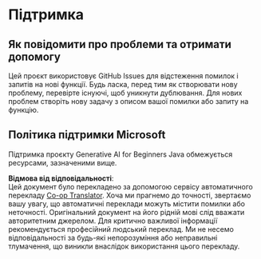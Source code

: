 <!--
CO_OP_TRANSLATOR_METADATA:
{
  "original_hash": "b8ef73cc49dec68e2c885ee9df545129",
  "translation_date": "2025-07-21T20:39:31+00:00",
  "source_file": "SUPPORT.md",
  "language_code": "uk"
}
-->
# Підтримка

## Як повідомити про проблеми та отримати допомогу  

Цей проєкт використовує GitHub Issues для відстеження помилок і запитів на нові функції. Будь ласка, перед тим як створювати нову проблему, перевірте існуючі, щоб уникнути дублювання. Для нових проблем створіть нову задачу з описом вашої помилки або запиту на функцію.

## Політика підтримки Microsoft  

Підтримка проєкту Generative AI for Beginners Java обмежується ресурсами, зазначеними вище.

**Відмова від відповідальності**:  
Цей документ було перекладено за допомогою сервісу автоматичного перекладу [Co-op Translator](https://github.com/Azure/co-op-translator). Хоча ми прагнемо до точності, звертаємо вашу увагу, що автоматичні переклади можуть містити помилки або неточності. Оригінальний документ на його рідній мові слід вважати авторитетним джерелом. Для критично важливої інформації рекомендується професійний людський переклад. Ми не несемо відповідальності за будь-які непорозуміння або неправильні тлумачення, що виникли внаслідок використання цього перекладу.